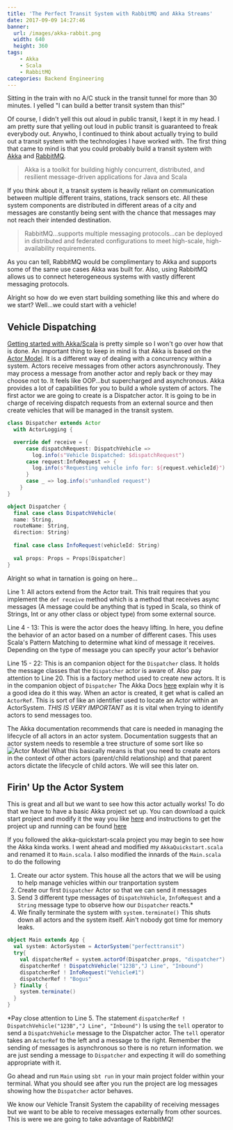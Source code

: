 ```yaml
---
title: 'The Perfect Transit System with RabbitMQ and Akka Streams'
date: 2017-09-09 14:27:46
banner:
  url: /images/akka-rabbit.png
  width: 640
  height: 360
tags: 
    - Akka
    - Scala
    - RabbitMQ
categories: Backend Engineering
---
```

Sitting in the train with no A/C stuck in the transit tunnel for more than 30 minutes. I yelled "I can build a better transit system than this!"

Of course, I didn't yell this out aloud in public transit, I kept it in my head. I am pretty sure that yelling out loud in public transit is guaranteed to freak everybody out. Anywho, I continued to think about actually trying to build out a transit system with the technologies I have worked with. The first thing that came to mind is that you could probably build a transit system with [Akka](http://akka.io/) and [RabbitMQ](https://www.rabbitmq.com/).

> Akka is a toolkit for building highly concurrent, distributed, and resilient message-driven applications for Java and Scala

If you think about it, a transit system is heavily reliant on communication between multiple different trains, stations, track sensors etc. All these system components are distributed in different areas of a city and messages are constantly being sent with the chance that messages may not reach their intended destination.

> RabbitMQ...supports multiple messaging protocols...can be deployed in distributed and federated configurations to meet high-scale, high-availability requirements.

As you can tell, RabbitMQ would be complimentary to Akka and supports some of the same use cases Akka was built for. Also, using RabbitMQ allows us to connect heterogeneous systems with vastly different messaging protocols.


Alright so how do we even start building something like this and where do we start? Well...we could start with a vehicle!

## Vehicle Dispatching
[Getting started with Akka/Scala](http://doc.akka.io/docs/akka/current/scala/guide/introduction.html?_ga=2.127584205.1701460921.1504998808-783609866.1497769625#how-to-get-started) is pretty simple so I won't go over how that is done. An important thing to keep in mind is that Akka is based on the [Actor Model](https://en.wikipedia.org/wiki/Actor_model). It is a different way of dealing with a concurrency within a system. Actors receive messages from other actors asynchronously. They may process a message from another actor and reply back or they may choose not to.  It feels like OOP...but supercharged and asynchronous. Akka provides a lot of capabilities for you to build a whole system of actors. The first actor we are going to create is a Dispatcher actor. It is going to be in charge of receiving dispatch requests from an external source and then create vehicles that will be managed in the transit system.

```scala
class Dispatcher extends Actor
  with ActorLogging {

  override def receive = {
      case dispatchRequest: DispatchVehicle =>
        log.info(s"Vehicle Dispatched: $dispatchRequest")
      case request:InfoRequest => {
        log.info(s"Requesting vehicle info for: ${request.vehicleId}")
      }
      case _ => log.info(s"unhandled request")
    }
}

object Dispatcher {
  final case class DispatchVehicle(
  name: String, 
  routeName: String,
  direction: String)
  
  final case class InfoRequest(vehicleId: String)
  
  val props: Props = Props[Dispatcher]
}
```

Alright so what in tarnation is going on here... 

Line 1: All actors extend from the Actor trait. This trait requires that you implement the  `def receive` method which is a method that receives async messages (A message could be anything that is typed in Scala, so think of Strings, Int or any other class or object type) from some external source.

Line 4 - 13: This is were the actor does the heavy lifting. In here, you define the behavior of an actor based on a number of different cases. This uses Scala's Pattern Matching to determine what kind of message it receives. Depending on the type of message you can specify your actor's behavior

Line 15 - 22: This is an companion object for the `Dispatcher` class. It holds the message classes that the `Dispatcher` actor is aware of. Also pay attention to Line 20. This is a factory method used to create new actors. It is in the companion object of `Dispatcher` The Akka Docs [here](http://doc.akka.io/docs/akka/current/scala/actors.html#recommended-practices) explain why it is a good idea do it this way. When an actor is created, it get what is called an `ActorRef`. This is sort of like an identifier used to locate an Actor within an ActorSystem. _THIS IS VERY IMPORTANT_ as it is vital when trying to identify actors to send messages too.

The Akka documentation recommends that care is needed in managing the lifecycle of all actors in an actor system. Documentation suggests that an actor system needs to resemble a tree structure of some sort like so ![Actor Model](http://arild.github.io/akka-workshop/figures/actor-model.png "Image Source: http://arild.github.io/akka-workshop/figures/actor-model.png")
What this basically means is that you need to create actors in the context of other actors (parent/child relationship) and that parent actors dictate the lifecycle of child actors. We will see this later on. 

## Firin' Up the Actor System
This is great and all but we want to see how this actor actually works! To do that we have to have a basic Akka project set up. You can download a quick start project and modify it the way you like [here](http://dev.lightbend.com/start/?group=akka&project=akka-quickstart-scala) and instructions to get the project up and running can be found [here](http://developer.lightbend.com/guides/akka-quickstart-scala/?_ga=2.52359849.1894541004.1505449743-783609866.1497769625)

If you followed the akka-quickstart-scala project you may begin to see how the Akka kinda works. I went ahead and modified my `AkkaQuickstart.scala` and renamed it to `Main.scala`. I also modified the innards of the `Main.scala` to do the following

1. Create our actor system. This house all the actors that we will be using to help manage vehicles within our tranportation system
2. Create our first `Dispatcher` Actor so that we can send it messages
3. Send 3 different type messages of `DispatchVehicle`, `InfoRequest` and a `String` message type to observe how our `Dispatcher` reacts.*
4. We finally terminate the system with `system.terminate()` This shuts down all actors and the system itself. Ain't nobody got time for memory leaks.

```scala
object Main extends App {
  val system: ActorSystem = ActorSystem("perfecttransit")
  try{
    val dispatcherRef = system.actorOf(Dispatcher.props, "dispatcher")
    dispatcherRef ! DispatchVehicle("123B","J Line", "Inbound")
    dispatcherRef ! InfoRequest("Vehicle#1")
    dispatcherRef ! "Bogus"
  } finally {
    system.terminate()
  }
}
```

*Pay close attention to Line 5. The statement `dispatcherRef ! DispatchVehicle("123B","J Line", "Inbound")` Is using the `tell` operator to send a `DispatchVehicle` message to the Dispatcher actor. The `tell` operator takes an `ActorRef` to the left and a message to the right. Remember the sending of messages is asynchronous so there is no return information. we are just sending a message to `Dispatcher` and expecting it will do something appropriate with it.

Go ahead and run `Main` using `sbt run` in your main project folder within your terminal. What you should see after you run the project are log messages showing how the `Dispatcher` actor behaves.

We know our Vehicle Transit System the capability of receiving messages but we want to be able to receive messages externally from other sources. This is were we are going to take advantage of RabbitMQ!